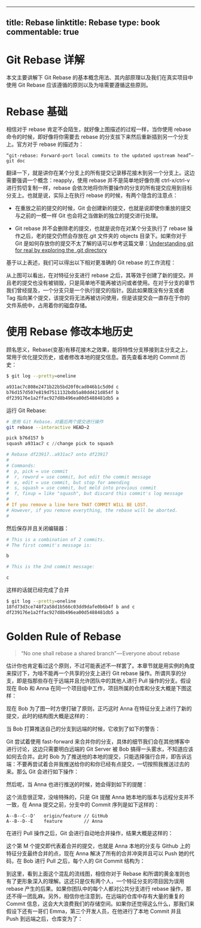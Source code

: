 
---
title: Rebase
linktitle: Rebase
type: book
commentable: true
---

# Git Rebase 详解

本文主要讲解下 Git Rebase 的基本概念用法、其内部原理以及我们在真实项目中使用 Git Rebase 应该遵循的原则以及为啥需要遵循这些原则。

# Rebase 基础

相信对于 rebase 肯定不会陌生，就好像上图描述的过程一样，当你使用 rebase 命令的时候，即好像将你需要去 rebase 的分支拔下来然后重新插到另一个分支上。官方对于 rebase 的描述为：

```
“git-rebase: Forward-port local commits to the updated upstream head”— git doc
```

翻译一下，就是讲你在某个分支上的所有提交记录移花接木到另一个分支上。这边需要强调一个概念：reapply，使用 rebase 并不是简单地好像你用 ctrl-x/ctrl-v 进行剪切复制一样，rebase 会依次地将你所要操作的分支的所有提交应用到目标分支上。也就是说，实际上在执行 rebase 的时候，有两个隐含的注意点：

- 在重放之前的提交的时候，Git 会创建新的提交，也就是说即使你重放的提交与之前的一模一样 Git 也会将之当做新的独立的提交进行处理。

- Git rebase 并不会删除老的提交，也就是说你在对某个分支执行了 rebase 操作之后，老的提交仍然会存放在.git 文件夹的 objects 目录下。如果你对于 Git 是如何存放你的提交不太了解的话可以参考这篇文章：[Understanding git for real by exploring the .git directory](https://medium.freecodecamp.com/understanding-git-for-real-by-exploring-the-git-directory-1e079c15b807#.6ylqa5e2w)

基于以上表述，我们可以得出以下相对更准确的 Git rebase 的工作流程：

从上图可以看出，在对特征分支进行 rebase 之后，其等效于创建了新的提交。并且老的提交也没有被销毁，只是简单地不能再被访问或者使用。在对于分支的章节我们曾经提及，一个分支只是一个执行提交的指针。因此如果既没有分支或者 Tag 指向某个提交，该提交将无法再被访问使用，但是该提交会一直存在于你的文件系统中，占用着你的磁盘存储。

# 使用 Rebase 修改本地历史

顾名思义，Rebase(变基)有移花接木之效果，能将特性分支移接到主分支之上，常用于优化提交历史，或者修改本地的提交信息。首先查看本地的 Commit 历史：

```sh
$ git log --pretty=oneline

a931ac7c808e2471b22b5bd20f0cad046b1c5d0d c
b76d157d507e819d7511132bdb5a80dd421d854f b
df239176e1a2ffac927d8b496ea00d5488481db5 a
```

运行 Git Rebase:

```sh
# 使用 Git Rebase，对最后两个提交进行操作
git rebase --interactive HEAD~2
```

```s
pick b76d157 b
squash a931ac7 c //change pick to squash

# Rebase df23917..a931ac7 onto df23917
#
# Commands:
#  p, pick = use commit
#  r, reword = use commit, but edit the commit message
#  e, edit = use commit, but stop for amending
#  s, squash = use commit, but meld into previous commit
#  f, fixup = like "squash", but discard this commit's log message
#
# If you remove a line here THAT COMMIT WILL BE LOST.
# However, if you remove everything, the rebase will be aborted.
#
```

然后保存并且关闭编辑器：

```s
# This is a combination of 2 commits.
# The first commit's message is:

b

# This is the 2nd commit message:

c
```

这样的话就已经完成了合并

```sh
$ git log --pretty=oneline
18fd73d3ce748f2a58d1b566c03dd9dafe0b6b4f b and c
df239176e1a2ffac927d8b496ea00d5488481db5 a
```

# Golden Rule of Rebase

> “No one shall rebase a shared branch” — Everyone about rebase

估计你也肯定看过这个原则，不过可能表述不一样罢了。本章节就是用实例的角度来探讨下，为啥不能再一个共享的分支上进行 Git rebase 操作。所谓共享的分支，即是指那些存在于远端并且允许团队中的其他人进行 Pull 操作的分支。假设现在 Bob 和 Anna 在同一个项目组中工作，项目所属的仓库和分支大概是下图这样：

现在 Bob 为了图一时方便打破了原则，正巧这时 Anna 在特征分支上进行了新的提交，此时的结构图大概是这样的：

当 Bob 打算推送自己的分支到远端的时候，它收到了如下的警告：

Git 尝试着使用 fast-forward 来合并你的分支，具体的细节我们会在其他博客中进行讨论，这边只需要明白远端的 Git Server 被 Bob 搞得一头雾水，不知道应该如何去合并。此时 Bob 为了推送他的本地的提交，只能选择强行合并，即告诉远端：不要再尝试着合并我推送给你的和你已经有点提交，一切按照我推送过去的来。那么 Git 会进行如下操作：

然后呢，当 Anna 也进行推送的时候，她会得到如下的提醒：

这个消息很正常，没啥特殊的，只是 Git 提醒 Anna 她本地的版本与远程分支并不一致，在 Anna 提交之前，分支中的 Commit 序列是如下这样的：

```
A--B--C--D'   origin/feature // GitHub
A--B--D--E    feature        // Anna
```

在进行 Pull 操作之后，Git 会进行自动地合并操作，结果大概是这样的：

这个第 M 个提交即代表着合并的提交，也就是 Anna 本地的分支与 Github 上的特征分支最终合并的点，现在 Anna 解决了所有的合并冲突并且可以 Push 她的代码，在 Bob 进行 Pull 之后，每个人的 Git Commit 结构为：

到这里，看到上面这个混乱的流线图，相信你对于 Rebase 和所谓的黄金准则也有了更形象深入的理解。这还只是仅有两个人，一个特征分支的项目因为误用 rebase 产生的后果。如果你团队中的每个人都对公共分支进行 rebase 操作，那还不得一团乱麻。另外，相信你也注意到，在远端的仓库中存有大量的重复的 Commit 信息，这会大大浪费我们的存储空间。如果你还觉得这么什么，那我们来假设下还有一哥们 Emma，第三个开发人员，在他进行了本地 Commit 并且 Push 到远端之后，仓库变为了：

    